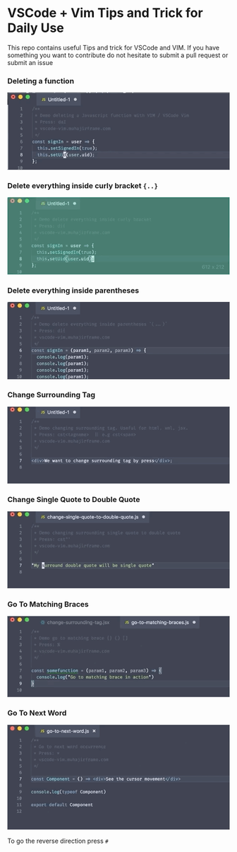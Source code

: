 # VSCode + Vim Tips and Trick for Daily Use

This repo contains useful Tips and trick for VSCode and VIM.
If you have something you want to contribute do not hesitate to submit a pull request or submit an issue

### Deleting a function

![delete-a-function](gifs/delete-function.gif)

### Delete everything inside curly bracket `{..}`

![Delete everything inside curly bracket](gifs/delete-inside-curly-bracket.gif)

### Delete everything inside parentheses

![Delete everything inside parentheses](gifs/delete-everything-inside-parentheses.gif)

### Change Surrounding Tag

![Change Surrounding Tag](gifs/change-surrounding-tag.gif)

### Change Single Quote to Double Quote

![change-single-quote-to-double-quote](gifs/change-single-quote-to-double-quote.gif)

### Go To Matching Braces

![go-to-matching-braces](gifs/go-to-matching-braces.gif)

### Go To Next Word

![go-to-next-word](gifs/go-to-next-word.gif)

To go the reverse direction press `#`
